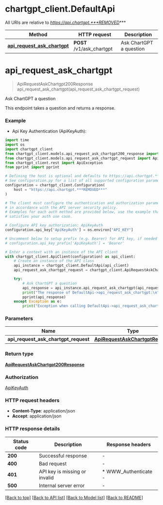# chartgpt_client.DefaultApi

All URIs are relative to *https://api.chartgpt.***REMOVED****

Method | HTTP request | Description
------------- | ------------- | -------------
[**api_request_ask_chartgpt**](DefaultApi.md#api_request_ask_chartgpt) | **POST** /v1/ask_chartgpt | Ask ChartGPT a question


# **api_request_ask_chartgpt**
> ApiRequestAskChartgpt200Response api_request_ask_chartgpt(api_request_ask_chartgpt_request)

Ask ChartGPT a question

This endpoint takes a question and returns a response.

### Example

* Api Key Authentication (ApiKeyAuth):
```python
import time
import os
import chartgpt_client
from chartgpt_client.models.api_request_ask_chartgpt200_response import ApiRequestAskChartgpt200Response
from chartgpt_client.models.api_request_ask_chartgpt_request import ApiRequestAskChartgptRequest
from chartgpt_client.rest import ApiException
from pprint import pprint

# Defining the host is optional and defaults to https://api.chartgpt.***REMOVED***
# See configuration.py for a list of all supported configuration parameters.
configuration = chartgpt_client.Configuration(
    host = "https://api.chartgpt.***REMOVED***"
)

# The client must configure the authentication and authorization parameters
# in accordance with the API server security policy.
# Examples for each auth method are provided below, use the example that
# satisfies your auth use case.

# Configure API key authorization: ApiKeyAuth
configuration.api_key['ApiKeyAuth'] = os.environ["API_KEY"]

# Uncomment below to setup prefix (e.g. Bearer) for API key, if needed
# configuration.api_key_prefix['ApiKeyAuth'] = 'Bearer'

# Enter a context with an instance of the API client
with chartgpt_client.ApiClient(configuration) as api_client:
    # Create an instance of the API class
    api_instance = chartgpt_client.DefaultApi(api_client)
    api_request_ask_chartgpt_request = chartgpt_client.ApiRequestAskChartgptRequest() # ApiRequestAskChartgptRequest | 

    try:
        # Ask ChartGPT a question
        api_response = api_instance.api_request_ask_chartgpt(api_request_ask_chartgpt_request)
        print("The response of DefaultApi->api_request_ask_chartgpt:\n")
        pprint(api_response)
    except Exception as e:
        print("Exception when calling DefaultApi->api_request_ask_chartgpt: %s\n" % e)
```



### Parameters

Name | Type | Description  | Notes
------------- | ------------- | ------------- | -------------
 **api_request_ask_chartgpt_request** | [**ApiRequestAskChartgptRequest**](ApiRequestAskChartgptRequest.md)|  | 

### Return type

[**ApiRequestAskChartgpt200Response**](ApiRequestAskChartgpt200Response.md)

### Authorization

[ApiKeyAuth](../README.md#ApiKeyAuth)

### HTTP request headers

 - **Content-Type**: application/json
 - **Accept**: application/json

### HTTP response details
| Status code | Description | Response headers |
|-------------|-------------|------------------|
**200** | Successful response |  -  |
**400** | Bad request |  -  |
**401** | API key is missing or invalid |  * WWW_Authenticate -  <br>  |
**500** | Internal server error |  -  |

[[Back to top]](#) [[Back to API list]](../README.md#documentation-for-api-endpoints) [[Back to Model list]](../README.md#documentation-for-models) [[Back to README]](../README.md)

